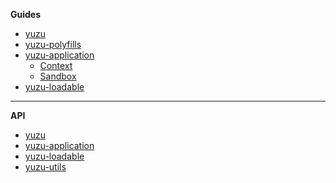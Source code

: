 **Guides**

- [yuzu](packages/yuzu/)
- [yuzu-polyfills](packages/polyfills/)
- [yuzu-application](packages/application/)
  - [Context](packages/application/context)
  - [Sandbox](packages/application/sandbox)
- [yuzu-loadable](packages/loadable/)

---

**API**

- [yuzu](packages/yuzu/api/)
  <!-- yuzu -->
- [yuzu-application](packages/application/api/)
  <!-- yuzu-application -->
- [yuzu-loadable](packages/loadable/api/index)
  <!-- yuzu-loadable -->
- [yuzu-utils](packages/utils/api/index)
  <!-- yuzu-utils -->
